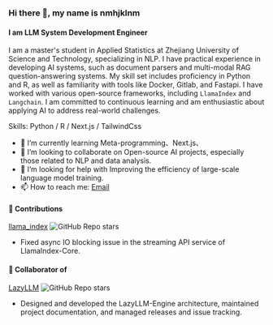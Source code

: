 ### Hi there 👋, my name is nmhjklnm
#### I am LLM System Development Engineer
I am a master's student in Applied Statistics at Zhejiang University of Science and Technology, specializing in NLP. I have practical experience in developing AI systems, such as document parsers and multi-modal RAG question-answering systems. My skill set includes proficiency in Python and R, as well as familiarity with tools like Docker, Gitlab, and Fastapi. I have worked with various open-source frameworks, including `LlamaIndex` and `Langchain`. I am committed to continuous learning and am enthusiastic about applying AI to address real-world challenges.

Skills: Python / R / Next.js / TailwindCss

- 🌱 I’m currently learning Meta-programming、Next.js、 
- 👯 I’m looking to collaborate on Open-source AI projects, especially those related to NLP and data analysis. 
- 🤔 I’m looking for help with Improving the efficiency of large-scale language model training. 
- 📫 How to reach me: [Email](mailto:yangchichi@126.com)  

#### 🌟 Contributions

[llama_index](https://github.com/run-llama/llama_index) ![GitHub Repo stars](https://img.shields.io/github/stars/run-llama/llama_index?style=social)
  - Fixed async IO blocking issue in the streaming API service of LlamaIndex-Core.

#### 🔧 Collaborator of

[LazyLLM](https://github.com/LazyAGI/LazyLLM) ![GitHub Repo stars](https://img.shields.io/github/stars/LazyAGI/LazyLLM?style=social)
- Designed and developed the LazyLLM-Engine architecture, maintained project documentation, and managed releases and issue tracking.


  

